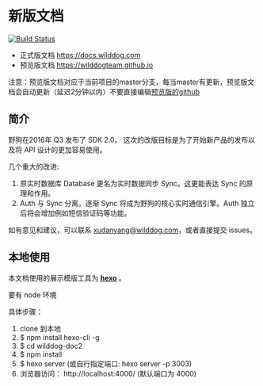 # 新版文档

[![Build Status](https://travis-ci.org/WildDogTeam/wilddog-doc2.svg?branch=master)](https://travis-ci.org/WildDogTeam/wilddog-doc2)

* 正式版文档 https://docs.wilddog.com
* 预览版文档 https://wilddogteam.github.io

注意：预览版文档对应于当前项目的master分支，每当master有更新，预览版文档会自动更新（延迟2分钟以内）不要直接编辑[预览版的github](https://github.com/WildDogTeam/WildDogTeam.github.io)

## 简介

野狗在2016年 Q3 发布了 SDK 2.0。
这次的改版目标是为了开始新产品的发布以及将 API 设计的更加容易使用。

几个重大的改进:

1.	原实时数据库 Database 更名为实时数据同步 Sync。这更能表达 Sync 的原理和作用。
2.	Auth 与 Sync 分离。逐渐 Sync 将成为野狗的核心实时通信引擎。Auth 独立后将会增加例如短信验证码等功能。

如有意见和建议，可以联系 xudanyang@wilddog.com，或者直接提交 issues。

## 本地使用

本文档使用的展示模版工具为 **[hexo](https://hexo.io/)** 。

要有 node 环境

具体步骤：

1. clone 到本地
2. $ npm install hexo-cli -g
3. $ cd wilddog-doc2
4. $ npm install 
5. $ hexo server   (或自行指定端口: hexo server -p 3003)
6. 浏览器访问：  http://localhost:4000/ (默认端口为 4000)


